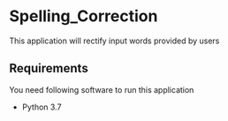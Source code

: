 # Spelling_Correction
This application will rectify input words provided by users

## Requirements
You need following software to run this application
- Python 3.7
